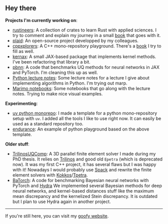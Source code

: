 ## Hey there

**Projects I'm currently working on**:

- [rustineers](https://github.com/bstaber/rustineers): A collection of crates to learn Rust with applied sciences. I try to comment and explain my journey in a small [book](https://bstaber.github.io/rustineers/) that goes with it.
- [plaid](https://github.com/PLAID-lib/plaid): An open-source project developped by my colleagues.
- [cppxplorers](https://github.com/bstaber/cppxplorers): A C++ mono-repository playground. There's a [book](https://bstaber.github.io/cppxplorers) I try to fill as well.
- [kernax](https://gitlab.com/drti/kernax): A small JAX-based package that implements kernel methods. I've been refactoring that library a bit.
- [pbnn](https://github.com/bstaber/pbnn): A code that benchmarks UQ methods for neural networks in JAX and PyTorch. I'm cleaning this up as well.
- [Python lecture notes](https://bstaber.github.io/ensai-2a-prog-alg-ml/): Some lecture notes for a lecture I give about implementing algorithms in Python. I'm trying out marp.
- [Marimo notebooks](https://bstaber.github.io/python-ml-tutorials-marimo/): Some notebooks that go along with the lecture notes. Trying to make nice visual examples.

**Experimenting**:
- [uv python monorepo](https://github.com/bstaber/uv-monorepo-example): I made a template for a python mono-repository setup with `uv`. I added all the tools I like to use right now. It can easily be used as a standard repository too.
- [endurance](https://github.com/bstaber/endurance): An example of python playground based on the above template.

**Older stuff**:

- [TrilinosUQComp](https://github.com/bstaber/TrilinosUQComp): A 3D parallel finite element solver I made during my PhD thesis. It relies on [Trilinos](https://trilinos.github.io/) and good old `Epetra` (which is deprecated now). It was my first C++ project, it has several flaws but I was happy with it! Nowadays I would probably use [Spack](https://spack.io/) and rewrite the finite element solvers with [Kokkos](https://github.com/kokkos/kokkos)/[Tpetra](https://trilinos.github.io/tpetra.html).
- [BaTorch](https://gitlab.com/drti/batorch): A code for benchmarking Bayesian neural networks with PyTorch and [Hydra](https://hydra.cc/) We implemented several Bayesian methods for deep neural networks, and kernel-based distances stuff like the maximum mean discrepancy and the kernelized Stein discrepancy. It is outdated but I plan to use Hydra again in another project.

---

If you're still here, you can visit my [goofy website](https://bstaber.neocities.org/).
